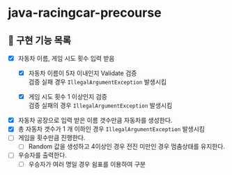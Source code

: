 # java-racingcar-precourse

## 🔧 구현 기능 목록
- [X]  자동차 이름, 게임 시도 횟수 입력 받음 
    - [X]  자동차 이름이 5자 이내인지 Validate 검증    
         검증 실패 경우 `IllegalArgumentException` 발생시킴

    - [X]  게임 시도 횟수 1 이상인지 검증    
         검증 실패의 경우  `IllegalArgumentException` 발생시킴
- [X]  자동차 공장으로 입력 받은 이름 갯수만큼 자동차를 생성한다.
- [X]  총 자동차 갯수가 1 개 이하인 경우 `IllegalArgumentException` 발생시킴
- [ ]  게임을 횟수만큼 진행한다.
    - [ ]  Random 값을 생성하고 4이상인 경우 전진 미만인 경우 멈춤상태를 유지한다.
- [ ]  우승자를 출력한다.
    - [ ]  우승자가 여러 명일 경우 쉼표를 이용하여 구분